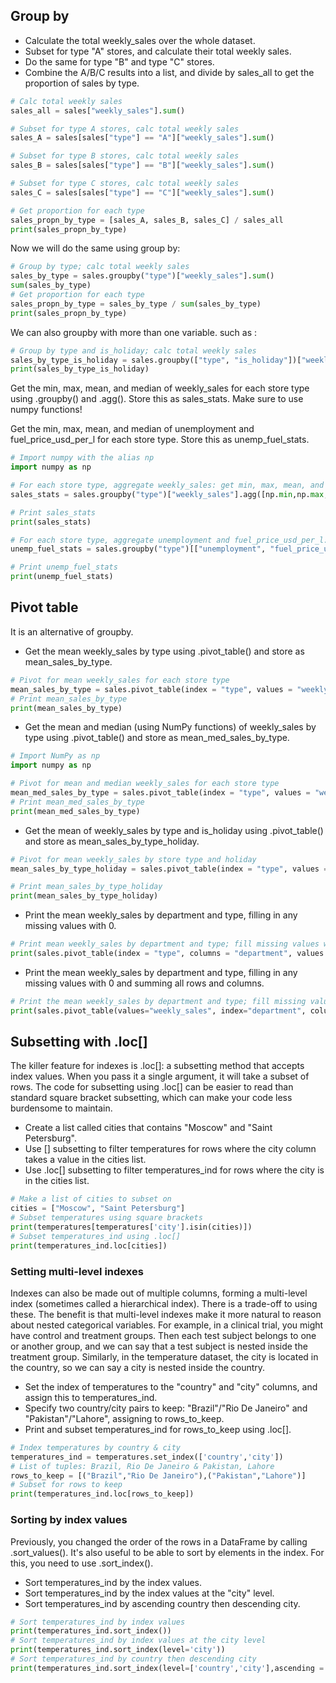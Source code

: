 ## Group by

* Calculate the total weekly_sales over the whole dataset.
* Subset for type "A" stores, and calculate their total weekly sales.
* Do the same for type "B" and type "C" stores.
* Combine the A/B/C results into a list, and divide by sales_all to get the proportion of sales by type.

```python
# Calc total weekly sales
sales_all = sales["weekly_sales"].sum()

# Subset for type A stores, calc total weekly sales
sales_A = sales[sales["type"] == "A"]["weekly_sales"].sum()

# Subset for type B stores, calc total weekly sales
sales_B = sales[sales["type"] == "B"]["weekly_sales"].sum()

# Subset for type C stores, calc total weekly sales
sales_C = sales[sales["type"] == "C"]["weekly_sales"].sum()

# Get proportion for each type
sales_propn_by_type = [sales_A, sales_B, sales_C] / sales_all
print(sales_propn_by_type)
```
Now we will do the same using group by:

```python
# Group by type; calc total weekly sales
sales_by_type = sales.groupby("type")["weekly_sales"].sum()
sum(sales_by_type)
# Get proportion for each type
sales_propn_by_type = sales_by_type / sum(sales_by_type)
print(sales_propn_by_type)
```
We can also groupby with more than one variable. such as :

```python
# Group by type and is_holiday; calc total weekly sales
sales_by_type_is_holiday = sales.groupby(["type", "is_holiday"])["weekly_sales"].sum()
print(sales_by_type_is_holiday)
```

Get the min, max, mean, and median of weekly_sales for each store type using .groupby() and .agg(). Store this as sales_stats. Make sure to use numpy functions!

Get the min, max, mean, and median of unemployment and fuel_price_usd_per_l for each store type. Store this as unemp_fuel_stats.

```python
# Import numpy with the alias np
import numpy as np

# For each store type, aggregate weekly_sales: get min, max, mean, and median
sales_stats = sales.groupby("type")["weekly_sales"].agg([np.min,np.max, np.mean, np.median])

# Print sales_stats
print(sales_stats)

# For each store type, aggregate unemployment and fuel_price_usd_per_l: get min, max, mean, and median
unemp_fuel_stats = sales.groupby("type")[["unemployment", "fuel_price_usd_per_l"]].agg([np.min,np.max, np.mean, np.median])

# Print unemp_fuel_stats
print(unemp_fuel_stats)
```
## Pivot table

It is an alternative of groupby.

* Get the mean weekly_sales by type using .pivot_table() and store as mean_sales_by_type.

```python
# Pivot for mean weekly_sales for each store type
mean_sales_by_type = sales.pivot_table(index = "type", values = "weekly_sales")
# Print mean_sales_by_type
print(mean_sales_by_type)
```

* Get the mean and median (using NumPy functions) of weekly_sales by type using .pivot_table() and store as mean_med_sales_by_type.

```python
# Import NumPy as np
import numpy as np

# Pivot for mean and median weekly_sales for each store type
mean_med_sales_by_type = sales.pivot_table(index = "type", values = "weekly_sales", aggfunc = [np.mean, np.median])
# Print mean_med_sales_by_type
print(mean_med_sales_by_type)
``` 

* Get the mean of weekly_sales by type and is_holiday using .pivot_table() and store as mean_sales_by_type_holiday.

```python
# Pivot for mean weekly_sales by store type and holiday 
mean_sales_by_type_holiday = sales.pivot_table(index = "type", values = "weekly_sales", columns= "is_holiday")

# Print mean_sales_by_type_holiday
print(mean_sales_by_type_holiday)
``` 
* Print the mean weekly_sales by department and type, filling in any missing values with 0.
```python
# Print mean weekly_sales by department and type; fill missing values with 0
print(sales.pivot_table(index = "type", columns = "department", values = "weekly_sales", fill_value = 0))
```
* Print the mean weekly_sales by department and type, filling in any missing values with 0 and summing all rows and columns.
```python
# Print the mean weekly_sales by department and type; fill missing values with 0s; sum all rows and cols
print(sales.pivot_table(values="weekly_sales", index="department", columns="type", fill_value = 0, margins = True))
```
## Subsetting with .loc[]
The killer feature for indexes is .loc[]: a subsetting method that accepts index values. When you pass it a single argument, it will take a subset of rows.
The code for subsetting using .loc[] can be easier to read than standard square bracket subsetting, which can make your code less burdensome to maintain.

* Create a list called cities that contains "Moscow" and "Saint Petersburg".
* Use [] subsetting to filter temperatures for rows where the city column takes a value in the cities list.
* Use .loc[] subsetting to filter temperatures_ind for rows where the city is in the cities list.

```python
# Make a list of cities to subset on
cities = ["Moscow", "Saint Petersburg"]
# Subset temperatures using square brackets
print(temperatures[temperatures['city'].isin(cities)])
# Subset temperatures_ind using .loc[]
print(temperatures_ind.loc[cities])
```
### Setting multi-level indexes
Indexes can also be made out of multiple columns, forming a multi-level index (sometimes called a hierarchical index). There is a trade-off to using these.
The benefit is that multi-level indexes make it more natural to reason about nested categorical variables. For example, in a clinical trial, you might have control and treatment groups. Then each test subject belongs to one or another group, and we can say that a test subject is nested inside the treatment group. Similarly, in the temperature dataset, the city is located in the country, so we can say a city is nested inside the country.

* Set the index of temperatures to the "country" and "city" columns, and assign this to temperatures_ind.
* Specify two country/city pairs to keep: "Brazil"/"Rio De Janeiro" and "Pakistan"/"Lahore", assigning to rows_to_keep.
* Print and subset temperatures_ind for rows_to_keep using .loc[].

```python
# Index temperatures by country & city
temperatures_ind = temperatures.set_index(['country','city'])
# List of tuples: Brazil, Rio De Janeiro & Pakistan, Lahore
rows_to_keep = [("Brazil","Rio De Janeiro"),("Pakistan","Lahore")]
# Subset for rows to keep
print(temperatures_ind.loc[rows_to_keep])
```

### Sorting by index values
Previously, you changed the order of the rows in a DataFrame by calling .sort_values(). It's also useful to be able to sort by elements in the index. For this, you need to use .sort_index().
* Sort temperatures_ind by the index values.
* Sort temperatures_ind by the index values at the "city" level.
* Sort temperatures_ind by ascending country then descending city.

```python
# Sort temperatures_ind by index values
print(temperatures_ind.sort_index())
# Sort temperatures_ind by index values at the city level
print(temperatures_ind.sort_index(level='city'))
# Sort temperatures_ind by country then descending city
print(temperatures_ind.sort_index(level=['country','city'],ascending = [True, False]))
```




  
